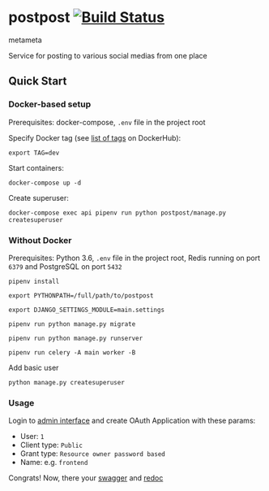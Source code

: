 # postpost [![Build Status](https://travis-ci.com/piterpy-meetup/postpost.svg?branch=develop)](https://travis-ci.com/piterpy-meetup/postpost)

metameta

Service for posting to various social medias from one place

## Quick Start

### Docker-based setup
Prerequisites: docker-compose, `.env` file in the project root

Specify Docker tag (see [list of tags](https://hub.docker.com/r/piterpy/postpost/tags) on DockerHub):

`export TAG=dev`

Start containers:

`docker-compose up -d`

Create superuser:

`docker-compose exec api pipenv run python postpost/manage.py createsuperuser`

### Without Docker
Prerequisites: Python 3.6, `.env` file in the project root, Redis running on port `6379` and PostgreSQL on port `5432`

`pipenv install`

`export PYTHONPATH=/full/path/to/postpost`

`export DJANGO_SETTINGS_MODULE=main.settings`

`pipenv run python manage.py migrate`

`pipenv run python manage.py runserver`

`pipenv run celery -A main worker -B`

Add basic user

`python manage.py createsuperuser`

### Usage

Login to [admin interface](http://localhost:8000/admin/oauth2_provider/application/) and create OAuth Application with
these params:

 - User: `1`
 - Client type: `Public`
 - Grant type: `Resource owner password based`
 - Name: e.g. `frontend`

Congrats! Now, there your [swagger](http://localhost:8000/swagger) and [redoc](http://localhost:8000/redoc)


